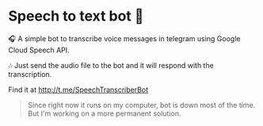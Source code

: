 # Speech to text bot 🤖

🎧 A simple bot to transcribe voice messages in telegram using Google Cloud Speech API.

🎶 Just send the audio file to the bot and it will respond with the transcription.

Find it at http://t.me/SpeechTranscriberBot

> Since right now it runs on my computer, bot is down most of the time. But I'm working on a more permanent solution.
